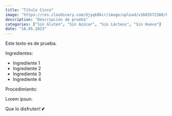 ```yaml
---
title: "Título Cinco"
image: "https://res.cloudinary.com/djyqk8kcr/image/upload/v1683572360/Food/medium_pexels_jess_bailey_designs_913136_a00cc15b63.jpg"
description: "Descripción de prueba"
categories: ["Sin Gluten", "Sin Azúcar", "Sin Lácteos", "Sin Huevo"]
date: "18.05.2023"
---
```


Este texto es de prueba.

Ingredientes:

- Ingrediente 1
- Ingrediente 2
- Ingrediente 3
- Ingrediente 4

Procedimiento:

Lorem ipsun.

Que lo disfruten! 💕
